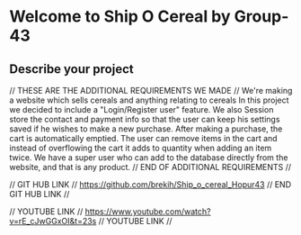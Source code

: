 # Welcome to Ship O Cereal by Group-43

## Describe your project
// THESE ARE THE ADDITIONAL REQUIREMENTS WE MADE //
We're making a website which sells cereals and anything relating to cereals
In this project we decided to include a "Login/Register user" feature.
We also Session store the contact and payment info so that the user
can keep his settings saved if he wishes to make a new purchase.
After making a purchase, the cart is automatically emptied.
The user can remove items in the cart and instead of overflowing
the cart it adds to quantity when adding an item twice.
We have a super user who can add to the database directly from the website, and that is any product.
// END OF ADDITIONAL REQUIREMENTS //

// GIT HUB LINK //
https://github.com/brekih/Ship_o_cereal_Hopur43
// END GIT HUB LINK //

// YOUTUBE LINK //
https://www.youtube.com/watch?v=rE_cJwGGxOI&t=23s
// YOUTUBE LINK //
